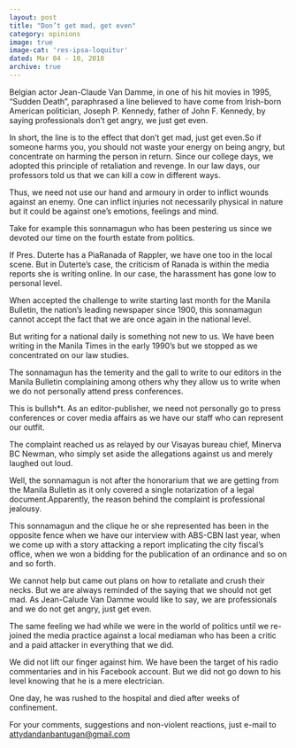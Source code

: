 ```yaml
---
layout: post
title: "Don’t get mad, get even"
category: opinions
image: true
image-cat: 'res-ipsa-loquitur'
dated: Mar 04 - 10, 2018
archive: true
---
```


Belgian actor Jean-Claude Van Damme, in one of his hit movies in 1995, “Sudden Death”, paraphrased a line believed to have come from Irish-born American politician, Joseph P. Kennedy, father of John F. Kennedy, by saying professionals don’t get angry, we just get even.

In short, the line is to the effect that don’t get mad, just get even.So if someone harms you, you should not waste your energy on being angry, but concentrate on harming the person in return.
Since our college days, we adopted this principle of retaliation and revenge. In our law days, our professors told us that we can kill a cow in different ways.

Thus, we need not use our hand and armoury in order to inflict wounds against an enemy. One can inflict injuries not necessarily physical in nature but it could be against one’s emotions, feelings and mind.

Take for example this sonnamagun who has been pestering us since we devoted our time on the fourth estate from politics.

If Pres. Duterte has a PiaRanada of Rappler, we have one too in the local scene. But in Duterte’s case, the criticism of Ranada is within the media reports she is writing online. In our case, the harassment has gone low to personal level.

When accepted the challenge to write starting last month for the Manila Bulletin, the nation’s leading newspaper since 1900, this sonnamagun cannot accept the fact that we are once again in the national level.

But writing for a national daily is something not new to us. We have been writing in the Manila Times in the early 1990’s but we stopped as we concentrated on our law studies.

The sonnamagun has the temerity and the gall to write to our editors in the Manila Bulletin complaining among others why they allow us to write when we do not personally attend press conferences. 

This is bullsh*t. As an editor-publisher, we need not personally go to press conferences or cover media affairs as we have our staff who can represent our outfit.

The complaint reached us as relayed by our Visayas bureau chief, Minerva BC Newman, who simply set aside the allegations against us and merely laughed out loud.

Well, the sonnamagun is not after the honorarium that we are getting from the Manila Bulletin as it only covered a single notarization of a legal document.Apparently, the reason behind the complaint is professional jealousy.

This sonnamagun and the clique he or she represented has been in the opposite fence when we have our interview with ABS-CBN last year, when we come up with a story attacking a report implicating the city fiscal’s office, when we won a bidding for the publication of an ordinance and so on and so forth.

We cannot help but came out plans on how to retaliate and crush their necks. But we are always reminded of the saying that we should not get mad. As Jean-Calude Van Damme would like to say, we are professionals and we do not get angry, just get even.

The same feeling we had while we were in the world of politics until we re-joined the media practice against a local mediaman who has been a critic and a paid attacker in everything that we did.

We did not lift our finger against him. We have been the target of his radio commentaries and in his Facebook account. But we did not go down to his level knowing that he is a mere electrician.

One day, he was rushed to the hospital and died after weeks of confinement.

For your comments, suggestions and non-violent reactions, just e-mail to attydandanbantugan@gmail.com

